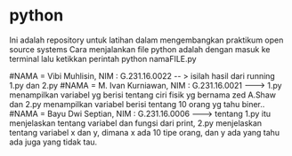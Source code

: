 # python
Ini adalah repository untuk latihan dalam mengembangkan praktikum open source systems Cara menjalankan file python adalah dengan masuk ke terminal lalu ketikkan perintah python namaFILE.py

#NAMA = Vibi Muhlisin, NIM : G.231.16.0022 -- > isilah hasil dari running 1.py dan 2.py
#NAMA = M. Ivan Kurniawan, NIM : G.231.16.0021 ---> 1.py menampilkan variabel yg berisi tentang ciri fisik yg bernama zed A.Shaw dan 2.py menampilkan variabel berisi tentang 10 orang yg tahu biner..
#NAMA = Bayu Dwi Septian, NIM : G.231.16.0006 ---> tentang 1.py itu menjelaskan tentang variabel dan fungsi dari print, 2.py menjelaskan tentang variabel x dan y, dimana x ada 10 tipe orang, dan y ada yang tahu ada juga yang tidak tau.
 
